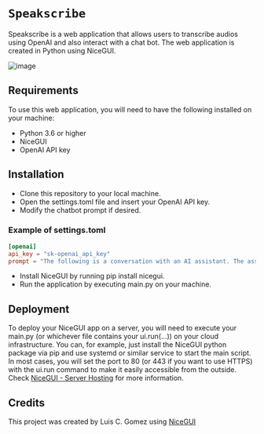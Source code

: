 # `Speakscribe`
Speakscribe is a web application that allows users to transcribe audios using OpenAI and also interact with a chat bot. The web application is created in Python using NiceGUI.

![image](https://user-images.githubusercontent.com/46666572/228412224-4534eb88-2b9d-4713-ac62-3ed1d3b10788.png)


## Requirements
To use this web application, you will need to have the following installed on your machine:

- Python 3.6 or higher
- NiceGUI
- OpenAI API key

## Installation

- Clone this repository to your local machine.
- Open the settings.toml file and insert your OpenAI API key.
- Modify the chatbot prompt if desired.

### Example of settings.toml
```toml
[openai]
api_key = "sk-openai_api_key"
prompt = "The following is a conversation with an AI assistant. The assistant is helpful, creative, clever, and very friendly.\n\n"
```

- Install NiceGUI by running pip install nicegui.
- Run the application by executing main.py on your machine.

## Deployment
To deploy your NiceGUI app on a server, you will need to execute your main.py (or whichever file contains your ui.run(...)) on your cloud infrastructure. You can, for example, just install the NiceGUI python package via pip and use systemd or similar service to start the main script. In most cases, you will set the port to 80 (or 443 if you want to use HTTPS) with the ui.run command to make it easily accessible from the outside. Check [NiceGUI - Server Hosting](https://nicegui.io/documentation#server_hosting) for more information.

## Credits
This project was created by Luis C. Gomez using [NiceGUI](https://github.com/zauberzeug/nicegui/)
